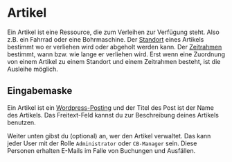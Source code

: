 # Artikel

Ein Artikel ist eine Ressource, die zum Verleihen zur Verfügung steht. Also z.B. ein Fahrrad oder eine Bohrmaschine.
Der [Standort](/dokumentation/standorte) eines Artikels bestimmt wo er verliehen wird oder abgeholt werden kann.
Der [Zeitrahmen](/dokumentation/zeitrahmen) bestimmt, wann bzw. wie lange er verliehen wird.
Erst wenn eine Zuordnung von einem Artikel zu einem Standort und einem Zeitrahmen besteht, ist die Ausleihe möglich.

## Eingabemaske

Ein Artikel ist ein [Wordpress-Posting]() und der Titel des Post ist der Name des Artikels.
Das Freitext-Feld kannst du zur Beschreibung deines Artikels benutzen.

Weiter unten gibst du (optional) an, wer den Artikel verwaltet. Das kann jeder User mit der Rolle `Administrator` oder
`CB-Manager` sein. Diese Personen erhalten E-Mails im Falle von Buchungen und Ausfällen.
